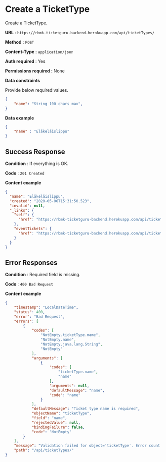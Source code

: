 # Create a TicketType

Create a TicketType.

**URL** : `https://rbmk-ticketguru-backend.herokuapp.com/api/ticketTypes/`

**Method** : `POST`

**Content-Type** : `application/json`

**Auth required** : Yes

**Permissions required** : None

**Data constraints**

Provide below required values.

```json
{
    "name": "String 100 chars max",
}
```

**Data example**

```json
{
	"name" : "Eläkeläislippu"
}
```

## Success Response

**Condition** : If everything is OK.

**Code** : `201 Created`

**Content example**

```json
{
  "name": "Eläkeläislippu",
  "created": "2020-05-06T15:31:50.523",
  "invalid": null,
  "_links": {
    "self": {
      "href": "https://rbmk-ticketguru-backend.herokuapp.com/api/ticketTypes/6"
    },
    "eventTickets": {
      "href": "https://rbmk-ticketguru-backend.herokuapp.com/api/ticketTypes/6/eventtickets"
    }
  }
}
```

## Error Responses


**Condition** : Required field is missing.

**Code** : `400 Bad Request`

**Content example**

```json
{
    "timestamp": "LocalDateTime",
    "status": 400,
    "error": "Bad Request",
    "errors": [
        {
            "codes": [
                "NotEmpty.ticketType.name",
                "NotEmpty.name",
                "NotEmpty.java.lang.String",
                "NotEmpty"
            ],
            "arguments": [
                {
                    "codes": [
                        "ticketType.name",
                        "name"
                    ],
                    "arguments": null,
                    "defaultMessage": "name",
                    "code": "name"
                }
            ],
            "defaultMessage": "Ticket type name is required",
            "objectName": "ticketType",
            "field": "name",
            "rejectedValue": null,
            "bindingFailure": false,
            "code": "NotEmpty"
        }
    ],
    "message": "Validation failed for object='ticketType'. Error count: 1",
    "path": "/api/ticketTypes/"
}
```